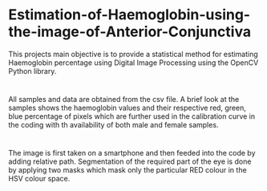 # Estimation-of-Haemoglobin-using-the-image-of-Anterior-Conjunctiva
This projects main objective is to provide a statistical method for estimating Haemoglobin percentage using Digital Image Processing using the OpenCV Python library.
#
All samples and data are obtained from the csv file. A brief look at the samples shows the
haemoglobin values and their respective red, green, blue percentage of pixels which
are further used in the calibration curve in the coding with th availability of both male and female samples.
#
The image is first taken on a smartphone and then feeded into the code by adding relative path.
Segmentation of the required part of the eye is done by applying two masks which mask only the particular RED colour in the HSV colour space.
